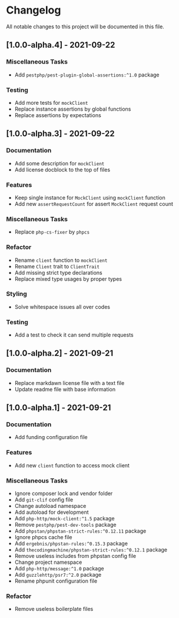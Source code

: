 # Changelog
All notable changes to this project will be documented in this file.

## [1.0.0-alpha.4] - 2021-09-22

### Miscellaneous Tasks

- Add `pestphp/pest-plugin-global-assertions:^1.0` package

### Testing

- Add more tests for `mockClient`
- Replace instance assertions by global functions
- Replace assertions by expectations

## [1.0.0-alpha.3] - 2021-09-22

### Documentation

- Add some description for `mockClient`
- Add license docblock to the top of files

### Features

- Keep single instance for `MockClient` using `mockClient` function
- Add new `assertRequestCount` for assert `MockClient` request count

### Miscellaneous Tasks

- Replace `php-cs-fixer` by `phpcs`

### Refactor

- Rename `client` function to `mockClient`
- Rename `Client` trait to `ClientTrait`
- Add missing strict type declarations
- Replace mixed type usages by proper types

### Styling

- Solve whitespace issues all over codes

### Testing

- Add a test to check it can send multiple requests

## [1.0.0-alpha.2] - 2021-09-21

### Documentation

- Replace markdawn license file with a text file
- Update readme file with base information

## [1.0.0-alpha.1] - 2021-09-21

### Documentation

- Add funding configuration file

### Features

- Add new `client` function to access mock client

### Miscellaneous Tasks

- Ignore composer lock and vendor folder
- Add `git-clif` config file
- Change autoload namespace
- Add autoload for development
- Add `php-http/mock-client:^1.5` package
- Remove `pestphp/pest-dev-tools` package
- Add `phpstan/phpstan-strict-rules:^0.12.11` package
- Ignore phpcs cache file
- Add `ergebnis/phpstan-rules:^0.15.3` package
- Add `thecodingmachine/phpstan-strict-rules:^0.12.1` package
- Remove useless includes from phpstan config file
- Change project namespace
- Add `php-http/message:^1.0` package
- Add `guzzlehttp/psr7:^2.0` package
- Rename phpunit configuration file

### Refactor

- Remove useless boilerplate files

<!-- generated by git-cliff -->
